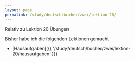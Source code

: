 ```yaml
---
layout: page
permalink: /study/deutsch/bucher/zwei/lektion-20/
---
```


Relativ zu Lektion 20 Übungen

Bisher habe ich die folgenden Lektionen gemacht

* [Hausaufgaben]({{ '/study/deutsch/bucher/zwei/lektion-20/hausaufgaben' }})
